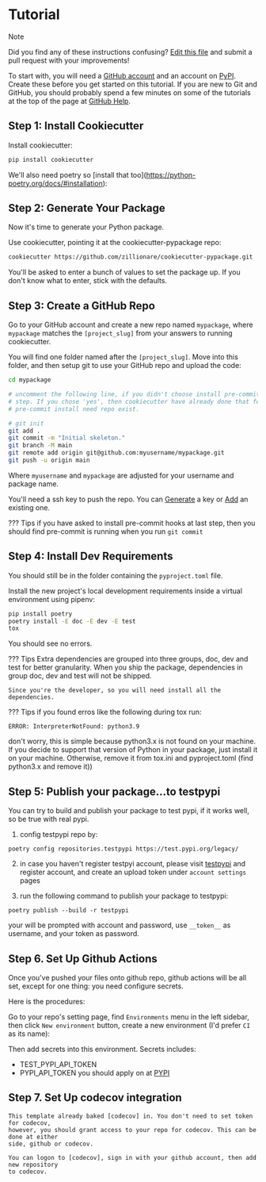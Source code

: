 # Tutorial

<div class="note">

<div class="title">

Note

</div>

Did you find any of these instructions confusing? [Edit this file][] and
submit a pull request with your improvements!

</div>

To start with, you will need a [GitHub account][] and an account on
[PyPI][]. Create these before you get started on this tutorial. If you
are new to Git and GitHub, you should probably spend a few minutes on
some of the tutorials at the top of the page at [GitHub Help][].

## Step 1: Install Cookiecutter

Install cookiecutter:

``` bash
pip install cookiecutter
```

We'll also need poetry so \[install that
too\](<https://python-poetry.org/docs/#installation>):

## Step 2: Generate Your Package

Now it's time to generate your Python package.

Use cookiecutter, pointing it at the cookiecutter-pypackage repo:

``` bash
cookiecutter https://github.com/zillionare/cookiecutter-pypackage.git
```

You'll be asked to enter a bunch of values to set the package up. If you
don't know what to enter, stick with the defaults.

## Step 3: Create a GitHub Repo

Go to your GitHub account and create a new repo named `mypackage`, where
`mypackage` matches the `[project_slug]` from your answers to running
cookiecutter.

You will find one folder named after the `[project_slug]`. Move into
this folder, and then setup git to use your GitHub repo and upload the
code:

``` bash
cd mypackage

# uncomment the following line, if you didn't choose install pre-commit hooks at last
# step. If you chose 'yes', then cookiecutter have already done that for you, since 
# pre-commit install need repo exist.

# git init
git add .
git commit -m "Initial skeleton."
git branch -M main
git remote add origin git@github.com:myusername/mypackage.git
git push -u origin main
```

Where `myusername` and `mypackage` are adjusted for your username and
package name.

You'll need a ssh key to push the repo. You can [Generate][] a key or
[Add][] an existing one.

??? Tips
  if you have asked to install pre-commit hooks at last step, then you should find
  pre-commit is running when you run `git commit`

## Step 4: Install Dev Requirements

You should still be in the folder containing the `pyproject.toml` file.

Install the new project's local development requirements inside a
virtual environment using pipenv:

``` bash
pip install poetry
poetry install -E doc -E dev -E test
tox
```

You should see no errors. 

??? Tips
    Extra dependencies are grouped into three groups, doc, dev and test for better 
    granularity. When you ship the package, dependencies in group doc, dev and test will
     not be shipped.

    Since you're the developer, so you will need install all the dependencies.

??? Tips
  if you found erros like the following during tox run:
  ```
  ERROR: InterpreterNotFound: python3.9
  ```
  don't worry, this is simple because python3.x is not found on your machine. If you
  decide to support that version of Python in your package, just install it on your
  machine. Otherwise, remove it from tox.ini and pyproject.toml (find python3.x and
  remove it))

## Step 5: Publish your package...to testpypi
  You can try to build and publish your package to test pypi, if it works well, so be
  true with real pypi.

  1. config testpypi repo by:
  ```
  poetry config repositories.testpypi https://test.pypi.org/legacy/
  ```

  2. in case you haven't register testpyi account, please visit [testpypi](https://test.pypi.org/)
  and register account, and create an upload token under `account settings` pages

  3. run the following command to publish your package to testpypi:
  ```
  poetry publish --build -r testpypi
  ```
  your will be prompted with account and password, use `__token__` as username, and your
  token as password.
## Step 6. Set Up Github Actions

  Once you've pushed your files onto github repo, github actions will be all set, except
  for one thing: you need configure secrets.

  Here is the procedures:

  Go to your repo's setting page, find `Environments` menu in the left sidebar, then
  click `New environment` button, create a new environment (I'd prefer `CI` as its
  name):

  Then add secrets into this environment. Secrets includes:

  - TEST_PYPI_API_TOKEN
  - PYPI_API_TOKEN you should apply on at [PYPI]

  ## Step 7. Set Up codecov integration

    This template already baked [codecov] in. You don't need to set token for codecov,
    however, you should grant access to your repo for codecov. This can be done at either
    side, github or codecov.

    You can logon to [codecov], sign in with your github account, then add new repository
    to codecov.


  [codecov]: https://codecov.io/
  [PYPI]: https://pypi.org
  [Edit this file]: https://github.com/zillionare/cookiecutter-pypackage/blob/master/docs/tutorial.md
  [GitHub account]: https://github.com/
  [PyPI]: https://pypi.python.org/pypi
  [GitHub Help]: https://help.github.com/
  [Generate]: https://help.github.com/articles/generating-a-new-ssh-key-and-adding-it-to-the-ssh-agent/
  [Add]: https://help.github.com/articles/adding-a-new-ssh-key-to-your-github-account/
